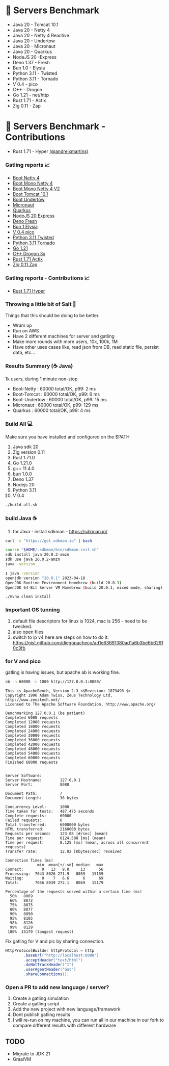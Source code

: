 # 🚀 Servers Benchmark

* Java 20 - Tomcat 10.1
* Java 20 - Netty 4
* Java 20 - Netty 4 Reactive
* Java 20 - Undertow
* Java 20 - Micronaut
* Java 20 - Quarkus
* NodeJS 20 -Express
* Deno 1.37 - Fresh
* Bun 1.0 - Elysia
* Python 3.11 - Twisted
* Python 3.11 - Tornado
* V 0.4 - pico
* C++ - Drogon
* Go 1.21 - net/http
* Rust 1.71 - Actix
* Zig 0.11 - Zap

# 🚀 Servers Benchmark - Contributions

* Rust 1.71 - Hyper <a href="https://github.com/andreixmartins">(@andreixmartins)</a>

### Gatling reports 📈

* <a href="https://htmlpreview.github.io/?https://github.com/diegopacheco/java-pocs/blob/master/pocs/server-benchmarks-fun/gatling-benchmarks/results/1k/nettysimulation-20230831101614369/index.html">Boot Netty 4</a>
* <a href="https://htmlpreview.github.io/?https://github.com/diegopacheco/java-pocs/blob/master/pocs/server-benchmarks-fun/gatling-benchmarks/results/1k/nettymonosimulation-20230901072503134/index.html">Boot Mono Netty 4</a>
* <a href="https://htmlpreview.github.io/?https://github.com/diegopacheco/servers-benchmark/blob/main/gatling-benchmarks/results/1k/nettymonosimulation2-20230919081717174/index.html">Boot Mono Netty 4 V2</a>
* <a href="https://htmlpreview.github.io/?https://github.com/diegopacheco/java-pocs/blob/master/pocs/server-benchmarks-fun/gatling-benchmarks/results/1k/tomcatsimulation-20230831101829804/index.html">Boot Tomcat 10.1</a>
* <a href="https://htmlpreview.github.io/?https://github.com/diegopacheco/java-pocs/blob/master/pocs/server-benchmarks-fun/gatling-benchmarks/results/1k/undertowsimulation-20230831102016479/index.html">Boot Undertow</a>
* <a href="https://htmlpreview.github.io/?https://github.com/diegopacheco/java-pocs/blob/master/pocs/server-benchmarks-fun/gatling-benchmarks/results/1k/micronautsimulation-20230831102207513/index.html">Micronaut</a>
* <a href="https://htmlpreview.github.io/?https://github.com/diegopacheco/java-pocs/blob/master/pocs/server-benchmarks-fun/gatling-benchmarks/results/1k/quarkussimulation-20230831102413091/index.html">Quarkus</a>
* <a href="https://htmlpreview.github.io/?https://github.com/diegopacheco/java-pocs/blob/master/pocs/server-benchmarks-fun/gatling-benchmarks/results/1k/nodejsexpresssimulation-20230901061955293/index.html">NodeJS 20 Express</a>
* <a href="https://htmlpreview.github.io/?https://github.com/diegopacheco/servers-benchmark/blob/main/gatling-benchmarks/results/1k/denofreshsimulation-20230921064305734/index.html">Deno Fresh</a>
* <a href="https://htmlpreview.github.io/?https://github.com/diegopacheco/servers-benchmark/blob/main/gatling-benchmarks/results/1k/bunelysiasimulation-20230920055931647/index.html">Bun 1 Elysia</a>
* <a href="https://htmlpreview.github.io/?https://github.com/diegopacheco/servers-benchmark/blob/main/gatling-benchmarks/results/1k/vpicovsimulation-20230920082545435/index.html">V 0.4 pico</a>
* <a href="https://htmlpreview.github.io/?https://github.com/diegopacheco/servers-benchmark/blob/main/gatling-benchmarks/results/1k/pythontwistedsimulation-20230919084103214/index.html">Python 3.11 Twisted</a>
* <a href="https://htmlpreview.github.io/?https://github.com/diegopacheco/servers-benchmark/blob/main/gatling-benchmarks/results/1k/pythontornadosimulation-20230921231608429/index.html">Python 3.11 Tornado</a>
* <a href="https://htmlpreview.github.io/?https://github.com/diegopacheco/java-pocs/blob/master/pocs/server-benchmarks-fun/gatling-benchmarks/results/1k/gosimulation-20230901071759216/index.html">Go 1.21</a>
* <a href="https://htmlpreview.github.io/?https://github.com/diegopacheco/servers-benchmark/blob/main/gatling-benchmarks/results/1k/cppdrogonsimulation-20230920053756755/index.html">C++ Drogon 3x</a>
* <a href="https://htmlpreview.github.io/?https://github.com/diegopacheco/java-pocs/blob/master/pocs/server-benchmarks-fun/gatling-benchmarks/results/1k/rustactixsimulation-20230901065954265/index.html">Rust 1.71 Actix</a>
* <a href="https://htmlpreview.github.io/?https://github.com/diegopacheco/java-pocs/blob/master/pocs/server-benchmarks-fun/gatling-benchmarks/results/1k/zigzapsimulation-20230901083939880/index.html">Zig 0.11 Zap</a>

### Gatling reports - Contributions 📈

* <a href="https://htmlpreview.github.io/?https://github.com/diegopacheco/servers-benchmark/blob/main/gatling-benchmarks/results/1k/rusthypersimulation-20230921073554122/index.html">Rust 1.71 Hyper</a>

### Throwing a little bit of Salt 🧂

Things that this should be doing to be better.

* Wram up
* Run on AWS
* Have 2 different machines for server and gatling
* Make more rounds with more users, 10k, 100k, 1M
* Have other uses cases like, read json from DB, read static file, persist data, etc...

### Results Summary (☕ Java)

1k users, during 1 minute non-stop
* Boot-Netty    : 60000 total/OK, p99: 2 ms 
* Boot-Tomcat   : 60000 total/OK, p99: 6 ms
* Boot-Undertow : 60000 total/OK, p99: 15 ms
* Micronaut     : 60000 total/OK, p99: 129 ms
* Quarkus       : 60000 total/OK, p99: 4 ms 

### Build All 💻

Make sure you have installed and configured on the $PATH
1. Java sdk 20
2. Zig version 0.11
3. Rust 1.71.0
4. Go 1.21.0
5. g++ 11.4.0
6. bun 1.0.0
7. Deno 1.37
5. Nodejs 20
6. Python 3.11
7. V 0.4

```bash
./build-all.sh
```

### build Java ☕

1. for Java - install sdkman - https://sdkman.io/
```bash
curl -s "https://get.sdkman.io" | bash
```
```bash
source "$HOME/.sdkman/bin/sdkman-init.sh"
sdk install java 20.0.2-amzn
sdk use java 20.0.2-amzn
java -version
```
```bash
❯ java -version
openjdk version "20.0.1" 2023-04-18
OpenJDK Runtime Environment Homebrew (build 20.0.1)
OpenJDK 64-Bit Server VM Homebrew (build 20.0.1, mixed mode, sharing)
```

```bash
./mvnw clean install
```

### Important OS tunning

1. default file descriptors for linux is 1024, mac is 256 - need to be twecked.
2. also open files 
3. switch to ip v4
here are steps on how to do it: https://gist.github.com/diegopacheco/ad1e63691380ad1a6b3be6b62910c3fb

### for V and pico
gatling is having issues, but apache ab is working fine.
```bash
ab -n 60000 -c 1000 http://127.0.0.1:8080/
```
```
This is ApacheBench, Version 2.3 <$Revision: 1879490 $>
Copyright 1996 Adam Twiss, Zeus Technology Ltd, http://www.zeustech.net/
Licensed to The Apache Software Foundation, http://www.apache.org/

Benchmarking 127.0.0.1 (be patient)
Completed 6000 requests
Completed 12000 requests
Completed 18000 requests
Completed 24000 requests
Completed 30000 requests
Completed 36000 requests
Completed 42000 requests
Completed 48000 requests
Completed 54000 requests
Completed 60000 requests
Finished 60000 requests


Server Software:        
Server Hostname:        127.0.0.1
Server Port:            8080

Document Path:          /
Document Length:        36 bytes

Concurrency Level:      1000
Time taken for tests:   487.475 seconds
Complete requests:      60000
Failed requests:        0
Total transferred:      6000000 bytes
HTML transferred:       2160000 bytes
Requests per second:    123.08 [#/sec] (mean)
Time per request:       8124.588 [ms] (mean)
Time per request:       8.125 [ms] (mean, across all concurrent requests)
Transfer rate:          12.02 [Kbytes/sec] received

Connection Times (ms)
              min  mean[+/-sd] median   max
Connect:        0   13   9.0     13      56
Processing:  7043 8026 271.9   8059   15159
Waiting:        0    7   6.6      6      69
Total:       7056 8039 272.1   8069   15179

Percentage of the requests served within a certain time (ms)
  50%   8069
  66%   8072
  75%   8075
  80%   8077
  90%   8090
  95%   8105
  98%   8126
  99%   8129
 100%  15179 (longest request)
```
Fix gatling for V and pic by sharing connection.
```Java
HttpProtocolBuilder httpProtocol = http
        .baseUrl("http://localhost:8080")
        .acceptHeader("text/html")
        .doNotTrackHeader("1")
        .userAgentHeader("Gat")
        .shareConnections();
```

### Open a PR to add new language / server?

1. Create a gatling simulation
2. Create a gatling script
3. Add the new project with new language/framework
4. Dont publish gatling results
5. I will re-run on my machine, you can run all in our machine in our fork to compare different results with different hardware

## TODO

* Migrate to JDK 21
* GraalVM
